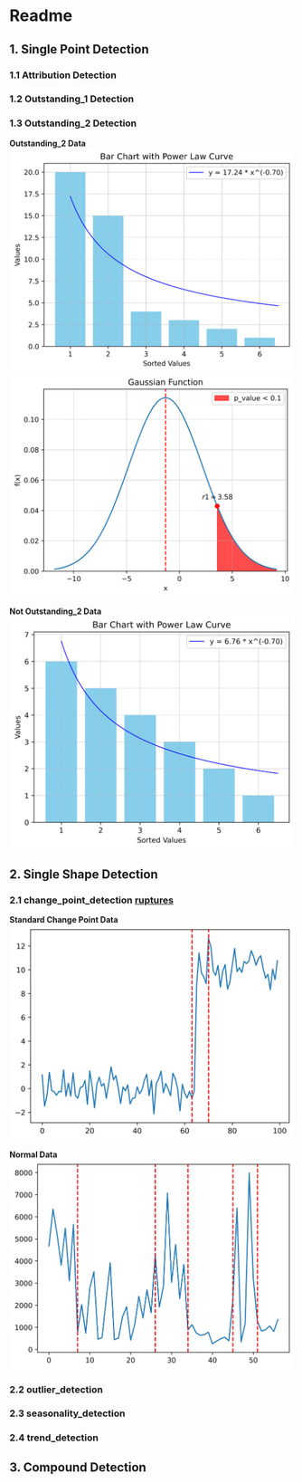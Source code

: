 # Readme

## 1. Single Point Detection
### 1.1 Attribution Detection
### 1.2 Outstanding_1 Detection
### 1.3 Outstanding_2 Detection
**Outstanding_2 Data**
![Outstanding_2 Detection](./pic/outstanding_2_plot.png)
![Outstanding_2 Gaussian](./pic/outstanding_2_Gaussian_plot.png)

**Not Outstanding_2 Data**
![Not Outstanding_2 Detection](./pic/not_outstanding_2_plot.png)

## 2. Single Shape Detection
### 2.1 change_point_detection [**ruptures**](https://centre-borelli.github.io/ruptures-docs/)
**Standard Change Point Data**
![Change Point Detection](./pic/change_point_detection.png)

**Normal Data**
![Change Point Detection Model RBF](./pic/change_point_detection_model_rbf_1.png)

### 2.2 outlier_detection


### 2.3 seasonality_detection

### 2.4 trend_detection

## 3. Compound Detection